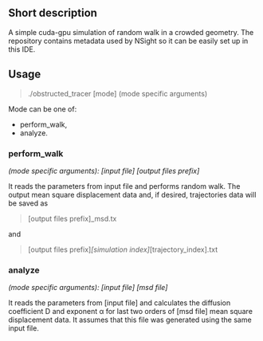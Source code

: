 ## Short description

A simple cuda-gpu simulation of random walk in a crowded geometry. The repository contains metadata used by NSight so it can be easily set up in this IDE.

## Usage

> ./obstructed_tracer [mode] (mode specific arguments)

Mode can be one of:
- perform_walk,
- analyze.

 ### perform_walk
*(mode specific arguments): [input file] [output files prefix]*
 
It reads the parameters from input file and performs random walk. The output mean square displacement data and, if desired, trajectories data will be saved as

> [output files prefix]_msd.tx
    
and
    
> [output files prefix]_[simulation index]_[trajectory_index].txt

### analyze
*(mode specific arguments): [input file] [msd file]*
    
It reads the parameters from [input file] and calculates the diffusion coefficient D and exponent α for last two orders of [msd file] mean square displacement data. It assumes that this file was generated using the same input file.

